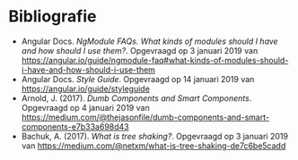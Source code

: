 # Bibliografie
* Angular Docs. *NgModule FAQs. What kinds of modules should I have and how should I use them?*. Opgevraagd op 3 januari 2019 van https://angular.io/guide/ngmodule-faq#what-kinds-of-modules-should-i-have-and-how-should-i-use-them
* Angular Docs. *Style Guide*. Opgevraagd op 14 januari 2019 van https://angular.io/guide/styleguide
* Arnold, J. (2017). *Dumb Components and Smart Components*. Opgevraagd op 4 januari 2019 van https://medium.com/@thejasonfile/dumb-components-and-smart-components-e7b33a698d43
* Bachuk, A. (2017). *What is tree shaking?*. Opgevraagd op 3 januari 2019 van https://medium.com/@netxm/what-is-tree-shaking-de7c6be5cadd